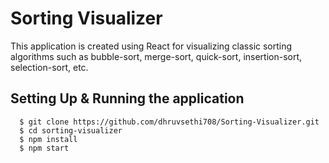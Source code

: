 # Sorting Visualizer

This application is created using React for visualizing classic sorting algorithms such as bubble-sort, merge-sort, quick-sort, insertion-sort, selection-sort, etc.


## Setting Up & Running the application

```
  $ git clone https://github.com/dhruvsethi708/Sorting-Visualizer.git
  $ cd sorting-visualizer
  $ npm install
  $ npm start
```